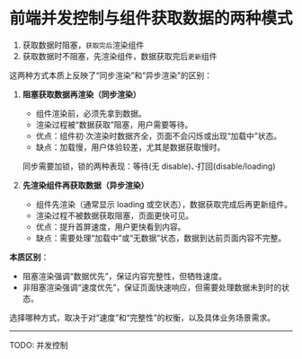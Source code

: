 # 前端并发控制与组件获取数据的两种模式

1. 获取数据时阻塞，`获取完后`渲染组件
2. 获取数据时不阻塞，先渲染组件，数据获取完后`更新`组件

这两种方式本质上反映了“同步渲染”和“异步渲染”的区别：

1. **阻塞获取数据再渲染（同步渲染）**

   - 组件渲染前，必须先拿到数据。
   - 渲染过程被“数据获取”阻塞，用户需要等待。
   - 优点：组件初·次渲染时数据齐全，页面不会闪烁或出现“加载中”状态。
   - 缺点：加载慢，用户体验较差，尤其是数据获取慢时。

   同步需要加锁，锁的两种表现：等待(无 disable)、·打回(disable/loading)

2. **先渲染组件再获取数据（异步渲染）**
   - 组件先渲染（通常显示 loading 或空状态），数据获取完成后再更新组件。
   - 渲染过程不被数据获取阻塞，页面更快可见。
   - 优点：提升首屏速度，用户更快看到内容。
   - 缺点：需要处理“加载中”或“无数据”状态，数据到达前页面内容不完整。

**本质区别**：

- 阻塞渲染强调“数据优先”，保证内容完整性，但牺牲速度。
- 非阻塞渲染强调“速度优先”，保证页面快速响应，但需要处理数据未到时的状态。

选择哪种方式，取决于对“速度”和“完整性”的权衡，以及具体业务场景需求。

---

TODO: 并发控制
